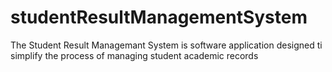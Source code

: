 # studentResultManagementSystem
The Student Result Managemant System is software application designed ti simplify the process of managing student academic records
